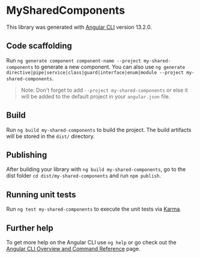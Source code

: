 # MySharedComponents

This library was generated with [Angular CLI](https://github.com/angular/angular-cli) version 13.2.0.

## Code scaffolding

Run `ng generate component component-name --project my-shared-components` to generate a new component. You can also use `ng generate directive|pipe|service|class|guard|interface|enum|module --project my-shared-components`.
> Note: Don't forget to add `--project my-shared-components` or else it will be added to the default project in your `angular.json` file. 

## Build

Run `ng build my-shared-components` to build the project. The build artifacts will be stored in the `dist/` directory.

## Publishing

After building your library with `ng build my-shared-components`, go to the dist folder `cd dist/my-shared-components` and run `npm publish`.

## Running unit tests

Run `ng test my-shared-components` to execute the unit tests via [Karma](https://karma-runner.github.io).

## Further help

To get more help on the Angular CLI use `ng help` or go check out the [Angular CLI Overview and Command Reference](https://angular.io/cli) page.
